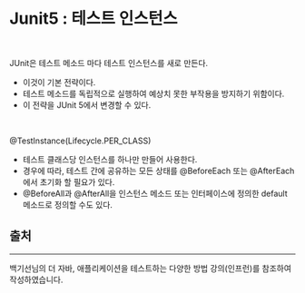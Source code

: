 # Junit5 : 테스트 인스턴스

<br>

JUnit은 테스트 메소드 마다 테스트 인스턴스를 새로 만든다.
- 이것이 기본 전략이다.
- 테스트 메소드를 독립적으로 실행하여 예상치 못한 부작용을 방지하기 위함이다.
- 이 전략을 JUnit 5에서 변경할 수 있다.

<br>

@TestInstance(Lifecycle.PER_CLASS)
- 테스트 클래스당 인스턴스를 하나만 만들어 사용한다.
- 경우에 따라, 테스트 간에 공유하는 모든 상태를 @BeforeEach 또는 @AfterEach에서 초기화 할 필요가 있다.
- @BeforeAll과 @AfterAll을 인스턴스 메소드 또는 인터페이스에 정의한 default 메소드로 정의할 수도 있다. 



## 출처 
---
백기선님의 더 자바, 애플리케이션을 테스트하는 다양한 방법 강의(인프런)를 참조하여 작성하였습니다.